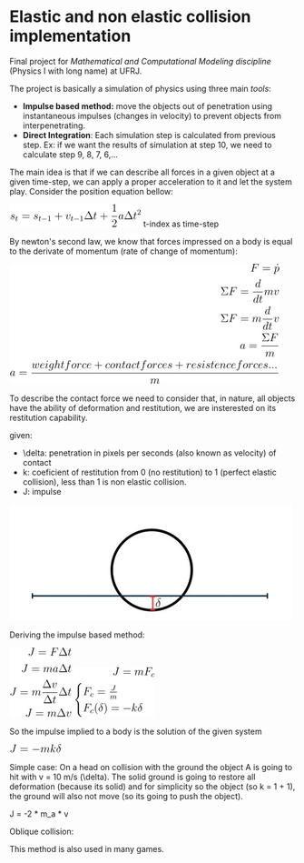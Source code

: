 # Elastic and non elastic collision implementation

Final project for *Mathematical and Computational Modeling discipline* (Physics I with long name) at UFRJ.

The project is basically a simulation of physics using three main *tools*: 

- **Impulse based method:** move the objects out of penetration using instantaneous impulses (changes in velocity) to prevent objects from interpenetrating.
- **Direct Integration**: Each simulation step is calculated from previous step. Ex: if we want the results of simulation at step 10, we need to calculate step 9, 8, 7, 6,...

The main idea is that if we can describe all forces in a given object at a given time-step, we can apply a proper acceleration to it and let the system play. Consider the position equation bellow:

![Eq 1](./assets/equation1.jpg)
t-index as time-step

By newton's second law, we know that forces impressed on a body is equal to the derivate of momentum (rate of change of momentum):

![Eq 2](./assets/equation2.jpg)

To describe the contact force we need to consider that, in nature, all objects have the ability of deformation and restitution, we are insterested on its restitution capability. 

given:

- \delta: penetration in pixels per seconds (also known as velocity) of contact
- k: coeficient of restitution from 0 (no restitution) to 1 (perfect elastic collision), less than 1 is non elastic collision.
- J: impulse

![Fig 1](./assets/figure1.jpg)

Deriving the impulse based method:

![Eq 3](./assets/equation3.jpg)
![Eq 4](./assets/equation4.jpg)

So the impulse implied to a body is the solution of the given system

![Eq 5](./assets/equation5.jpg)

Simple case: On a head on collision with the ground the object A is going to hit with v = 10 m/s (\delta). The solid ground is going to restore all deformation (because its solid) and for simplicity so the object (so k = 1 + 1), the ground will also not move (so its going to push the object).

J = -2 * m_a * v 

Oblique collision: 

This method is also used in many games.

